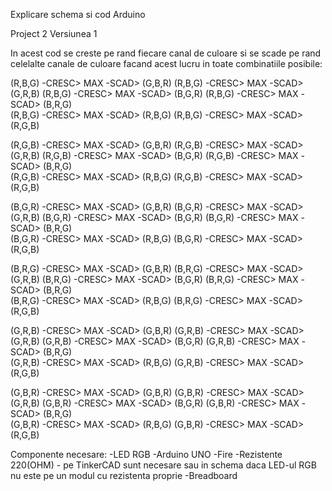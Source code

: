 Explicare schema si cod Arduino

Project 2 Versiunea 1

In acest cod se creste pe rand fiecare canal de culoare si se scade pe rand celelalte canale de culoare facand acest lucru in toate combinatiile posibile:

(R,B,G) -CRESC> MAX -SCAD> (G,B,R) (R,B,G) -CRESC> MAX -SCAD> (G,R,B)
(R,B,G) -CRESC> MAX -SCAD> (B,G,R) (R,B,G) -CRESC> MAX -SCAD> (B,R,G)  
 (R,B,G) -CRESC> MAX -SCAD> (R,B,G) (R,B,G) -CRESC> MAX -SCAD> (R,G,B)

(R,G,B) -CRESC> MAX -SCAD> (G,B,R) (R,G,B) -CRESC> MAX -SCAD> (G,R,B)
(R,G,B) -CRESC> MAX -SCAD> (B,G,R) (R,G,B) -CRESC> MAX -SCAD> (B,R,G)  
 (R,G,B) -CRESC> MAX -SCAD> (R,B,G) (R,G,B) -CRESC> MAX -SCAD> (R,G,B)

(B,G,R) -CRESC> MAX -SCAD> (G,B,R) (B,G,R) -CRESC> MAX -SCAD> (G,R,B)
(B,G,R) -CRESC> MAX -SCAD> (B,G,R) (B,G,R) -CRESC> MAX -SCAD> (B,R,G)  
 (B,G,R) -CRESC> MAX -SCAD> (R,B,G) (B,G,R) -CRESC> MAX -SCAD> (R,G,B)

(B,R,G) -CRESC> MAX -SCAD> (G,B,R) (B,R,G) -CRESC> MAX -SCAD> (G,R,B)
(B,R,G) -CRESC> MAX -SCAD> (B,G,R) (B,R,G) -CRESC> MAX -SCAD> (B,R,G)  
 (B,R,G) -CRESC> MAX -SCAD> (R,B,G) (B,R,G) -CRESC> MAX -SCAD> (R,G,B)

(G,R,B) -CRESC> MAX -SCAD> (G,B,R) (G,R,B) -CRESC> MAX -SCAD> (G,R,B)
(G,R,B) -CRESC> MAX -SCAD> (B,G,R) (G,R,B) -CRESC> MAX -SCAD> (B,R,G)  
 (G,R,B) -CRESC> MAX -SCAD> (R,B,G) (G,R,B) -CRESC> MAX -SCAD> (R,G,B)

(G,B,R) -CRESC> MAX -SCAD> (G,B,R) (G,B,R) -CRESC> MAX -SCAD> (G,R,B)
(G,B,R) -CRESC> MAX -SCAD> (B,G,R) (G,B,R) -CRESC> MAX -SCAD> (B,R,G)  
 (G,B,R) -CRESC> MAX -SCAD> (R,B,G) (G,B,R) -CRESC> MAX -SCAD> (R,G,B)

Componente necesare:
-LED RGB
-Arduino UNO
-Fire
-Rezistente 220(OHM) - pe TinkerCAD sunt necesare sau in schema daca LED-ul RGB nu este pe un modul cu rezistenta proprie
-Breadboard
